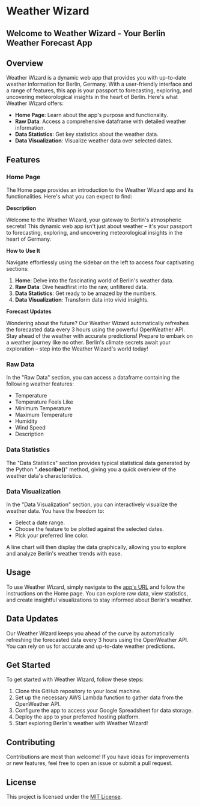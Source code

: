 # Weather Wizard

## Welcome to Weather Wizard - Your Berlin Weather Forecast App

## Overview

Weather Wizard is a dynamic web app that provides you with up-to-date weather information for Berlin, Germany. With a user-friendly interface and a range of features, this app is your passport to forecasting, exploring, and uncovering meteorological insights in the heart of Berlin. Here's what Weather Wizard offers:

* **Home Page**: Learn about the app's purpose and functionality.
* **Raw Data**: Access a comprehensive dataframe with detailed weather information.
* **Data Statistics**: Get key statistics about the weather data.
* **Data Visualization**: Visualize weather data over selected dates.

## Features

### Home Page
The Home page provides an introduction to the Weather Wizard app and its functionalities. Here's what you can expect to find:

**Description**

Welcome to the Weather Wizard, your gateway to Berlin's atmospheric secrets! This dynamic web app isn't just about weather – it's your passport to forecasting, exploring, and uncovering meteorological insights in the heart of Germany.

**How to Use It**

Navigate effortlessly using the sidebar on the left to access four captivating sections:

1. **Home**: Delve into the fascinating world of Berlin's weather data.
2. **Raw Data**: Dive headfirst into the raw, unfiltered data.
3. **Data Statistics**: Get ready to be amazed by the numbers.
4. **Data Visualization**: Transform data into vivid insights.

**Forecast Updates**

Wondering about the future? Our Weather Wizard automatically refreshes the forecasted data every 3 hours using the powerful OpenWeather API. Stay ahead of the weather with accurate predictions! Prepare to embark on a weather journey like no other. Berlin's climate secrets await your exploration – step into the Weather Wizard's world today!

### Raw Data
In the "Raw Data" section, you can access a dataframe containing the following weather features:

* Temperature
* Temperature Feels Like
* Minimum Temperature
* Maximum Temperature
* Humidity
* Wind Speed
* Description

### Data Statistics
The "Data Statistics" section provides typical statistical data generated by the Python "**.describe()**" method, giving you a quick overview of the weather data's characteristics.

### Data Visualization
In the "Data Visualization" section, you can interactively visualize the weather data. You have the freedom to:

* Select a date range.
* Choose the feature to be plotted against the selected dates.
* Pick your preferred line color.

A line chart will then display the data graphically, allowing you to explore and analyze Berlin's weather trends with ease.

## Usage

To use Weather Wizard, simply navigate to the [app's URL](https://weather-wizard-berlin-data-delve.streamlit.app) and follow the instructions on the Home page. You can explore raw data, view statistics, and create insightful visualizations to stay informed about Berlin's weather.

## Data Updates

Our Weather Wizard keeps you ahead of the curve by automatically refreshing the forecasted data every 3 hours using the OpenWeather API. You can rely on us for accurate and up-to-date weather predictions.

## Get Started

To get started with Weather Wizard, follow these steps:

1. Clone this GitHub repository to your local machine.
2. Set up the necessary AWS Lambda function to gather data from the OpenWeather API.
3. Configure the app to access your Google Spreadsheet for data storage.
4. Deploy the app to your preferred hosting platform.
5. Start exploring Berlin's weather with Weather Wizard!

## Contributing

Contributions are most than welcome! If you have ideas for improvements or new features, feel free to open an issue or submit a pull request.

## License

This project is licensed under the [MIT License](https://opensource.org/license/mit/).
